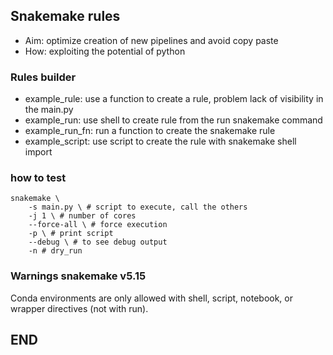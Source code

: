 ## Snakemake rules

- Aim: optimize creation of new pipelines and avoid copy paste
- How: exploiting the potential of python

### Rules builder
- example_rule: use a function to create a rule, problem lack of visibility in the main.py
- example_run: use shell to create rule from the run snakemake command
- example_run_fn: run a function to create the snakemake rule
- example_script: use script to create the rule with snakemake shell import

### how to test
```shell
snakemake \
    -s main.py \ # script to execute, call the others
    -j 1 \ # number of cores
    --force-all \ # force execution 
    -p \ # print script
    --debug \ # to see debug output
    -n # dry_run
```

### Warnings snakemake v5.15
Conda environments are only allowed with shell, script, notebook, or wrapper directives (not with run).

## END
